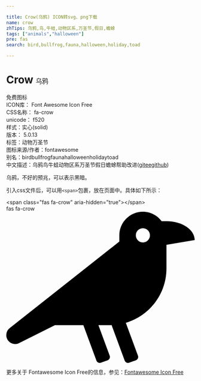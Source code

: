 ```yaml
---

title: Crow(乌鸦) ICON转svg、png下载
name: crow
zhTips: 乌鸦,鸟,牛蛙,动物区系,万圣节,假日,蟾蜍
tags: ["animals","halloween"]
pre: fas
search: bird,bullfrog,fauna,halloween,holiday,toad

---
```


# Crow  <small style="font-size: 60%;font-weight: 100">乌鸦</small>


<div class="detail-page">
<p>
<span><span class="badge-success badge">免费图标</span> </span>
<br/>
<span>
ICON库：
<span class="badge-secondary badge">Font Awesome Icon Free</span> 
</span>
<br/>
<span>
CSS名称：
<span class="badge-secondary badge">fa-crow</span> 
</span>
<br/>
<span>
unicode：
<span class="badge-secondary badge">f520</span> 
<copy-btn content='f520' btn-title=""></copy-btn>
<copy-btn :content='String.fromCodePoint(parseInt("f520", 16))' btn-title="复制U"></copy-btn>
</span><br/><span>样式：<span class="badge-light badge">实心(solid)</span></span>
<br/>
<span>
版本：
<span class="badge-secondary badge">5.0.13</span> 
</span><br/><span>标签：<span class="badge-light badge"><router-link to="/tags/animals.html">动物</router-link></span><span class="badge-light badge"><router-link to="/tags/halloween.html">万圣节</router-link></span></span>
<br/>
<span>图标来源/作者：<span class="badge-light badge">fontawesome</span></span> 
<br/>
<span>别名：<span class="badge-light badge">bird</span><span class="badge-light badge">bullfrog</span><span class="badge-light badge">fauna</span><span class="badge-light badge">halloween</span><span class="badge-light badge">holiday</span><span class="badge-light badge">toad</span></span><br/><span class="zh-detail">中文描述：<span class="badge-primary badge">乌鸦</span><span class="badge-primary badge">鸟</span><span class="badge-primary badge">牛蛙</span><span class="badge-primary badge">动物区系</span><span class="badge-primary badge">万圣节</span><span class="badge-primary badge">假日</span><span class="badge-primary badge">蟾蜍</span><span class="help-link"><span>帮助改进</span>(<a href="https://gitee.com/liuwave/icon-helper/edit/master/json/fontawesome/solid/crow.json" target="_blank" rel="noopener noreferrer">gitee</a><a href="https://github.com/liuwave/icon-helper/edit/master/json/fontawesome/solid/crow.json" target="_blank" rel="noopener noreferrer">github</a></span>)</span><br/>
</p>
</div><div class="description description alert alert-light">乌鸦，不好的预兆，可以表示黑暗。</div>
<div class="alert alert-dark">
  <i class="fas fa-crow fa-xs"></i>
  <i class="fas fa-crow fa-sm"></i>
  <i class="fas fa-crow fa-lg"></i>
  <i class="fas fa-crow fa-2x"></i>
  <i class="fas fa-crow fa-3x"></i>
  <i class="fas fa-crow fa-5x"></i>
  <i class="fas fa-crow fa-7x"></i>
</div>
<div>
  <p>引入css文件后，可以用<code>&lt;span&gt;</code>包裹，放在页面中。具体如下所示：    
  </p>
  <div class="alert alert-primary" style="font-size: 14px">
    &lt;span class="fas fa-crow" aria-hidden="true"&gt;&lt;/span&gt;
    <copy-btn content='<span class="fas fa-crow" aria-hidden="true"></span>'></copy-btn>
  </div>
  <div class="alert alert-secondary">
    <i class="fas fa-crow"
    style="font-size: 24px"
    aria-hidden="true"></i> fas fa-crow
    <copy-btn content="fas fa-crow" btn-title="复制图标名称"></copy-btn>
  </div>
</div>
<div id="svg" class="svg-wrap">
<svg xmlns="http://www.w3.org/2000/svg" viewBox="0 0 640 512"><path d="M544 32h-16.36C513.04 12.68 490.09 0 464 0c-44.18 0-80 35.82-80 80v20.98L12.09 393.57A30.216 30.216 0 0 0 0 417.74c0 22.46 23.64 37.07 43.73 27.03L165.27 384h96.49l44.41 120.1c2.27 6.23 9.15 9.44 15.38 7.17l22.55-8.21c6.23-2.27 9.44-9.15 7.17-15.38L312.94 384H352c1.91 0 3.76-.23 5.66-.29l44.51 120.38c2.27 6.23 9.15 9.44 15.38 7.17l22.55-8.21c6.23-2.27 9.44-9.15 7.17-15.38l-41.24-111.53C485.74 352.8 544 279.26 544 192v-80l96-16c0-35.35-42.98-64-96-64zm-80 72c-13.25 0-24-10.75-24-24 0-13.26 10.75-24 24-24s24 10.74 24 24c0 13.25-10.75 24-24 24z"/></svg>
</div>
<detail full-name='fa-crow'></detail>
    
<div><p>更多关于  Fontawesome Icon Free的信息，参见：<a target="_blank" href="https://iconhelper.cn/fontawesome.html">Fontawesome Icon Free</a>
</p></div>
